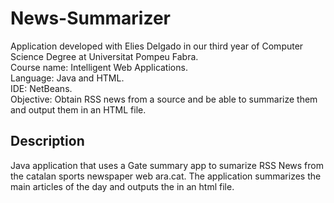 # News-Summarizer

Application developed with Elies Delgado in our third year of Computer Science Degree at Universitat Pompeu Fabra.  
Course name: Intelligent Web Applications.  
Language: Java and HTML.  
IDE: NetBeans.  
Objective: Obtain RSS news from a source and be able to summarize them and output them in an HTML file.  

## Description
Java application that uses a Gate summary app to sumarize RSS News from the catalan sports newspaper web ara.cat. The application summarizes the main articles of the day and outputs the in an html file.
